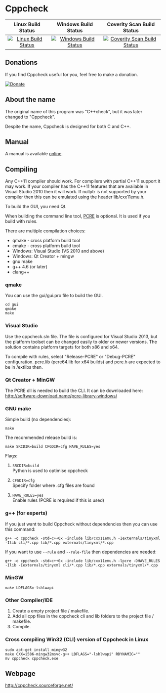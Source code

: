 # **Cppcheck** 

|Linux Build Status|Windows Build Status|Coverity Scan Build Status|
|:--:|:--:|:--:|
|[![Linux Build Status](https://img.shields.io/travis/danmar/cppcheck/master.svg?label=Linux%20build)](https://travis-ci.org/danmar/cppcheck)|[![Windows Build Status](https://img.shields.io/appveyor/ci/danmar/cppcheck/master.svg?label=Windows%20build)](https://ci.appveyor.com/project/danmar/cppcheck/branch/master)|[![Coverity Scan Build Status](https://img.shields.io/coverity/scan/512.svg)](https://scan.coverity.com/projects/512)|

## Donations

If you find Cppcheck useful for you, feel free to make a donation.

[![Donate](http://pledgie.com/campaigns/4127.png)](http://pledgie.com/campaigns/4127)

## About the name

The original name of this program was "C++check", but it was later changed to "Cppcheck".

Despite the name, Cppcheck is designed for both C and C++.

## Manual

A manual is available [online](http://cppcheck.sourceforge.net/manual.pdf).

## Compiling

Any C++11 compiler should work. For compilers with partial C++11 support it may work. If your compiler has the C++11 features that are available in Visual Studio 2010 then it will work. If nullptr is not supported by your compiler then this can be emulated using the header lib/cxx11emu.h.

To build the GUI, you need Qt.

When building the command line tool, [PCRE](http://www.pcre.org/) is optional. It is used if you build with rules.

There are multiple compilation choices:
* qmake - cross platform build tool
* cmake - cross platform build tool
* Windows: Visual Studio (VS 2010 and above)
* Windows: Qt Creator + mingw
* gnu make
* g++ 4.6 (or later)
* clang++

### qmake

You can use the gui/gui.pro file to build the GUI.

```shell
cd gui
qmake
make
```

### Visual Studio

Use the cppcheck.sln file. The file is configured for Visual Studio 2013, but the platform toolset can be changed easily to older or newer versions. The solution contains platform targets for both x86 and x64.

To compile with rules, select "Release-PCRE" or "Debug-PCRE" configuration. pcre.lib (pcre64.lib for x64 builds) and pcre.h are expected to be in /extlibs then.

### Qt Creator + MinGW

The PCRE dll is needed to build the CLI. It can be downloaded here:
http://software-download.name/pcre-library-windows/

### GNU make

Simple build (no dependencies):

```shell
make
```

The recommended release build is:

```shell
make SRCDIR=build CFGDIR=cfg HAVE_RULES=yes
```

Flags:

1.  `SRCDIR=build`  
    Python is used to optimise cppcheck

2.  `CFGDIR=cfg`  
    Specify folder where .cfg files are found

3.  `HAVE_RULES=yes`  
    Enable rules (PCRE is required if this is used)

### g++ (for experts)

If you just want to build Cppcheck without dependencies then you can use this command:

```shell
g++ -o cppcheck -std=c++0x -include lib/cxx11emu.h -Iexternals/tinyxml -Ilib cli/*.cpp lib/*.cpp externals/tinyxml/*.cpp
```

If you want to use `--rule` and `--rule-file` then dependencies are needed:

```shell
g++ -o cppcheck -std=c++0x -include lib/cxx11emu.h -lpcre -DHAVE_RULES -Ilib -Iexternals/tinyxml cli/*.cpp lib/*.cpp externals/tinyxml/*.cpp
```

### MinGW

```shell
make LDFLAGS=-lshlwapi
```

### Other Compiler/IDE

1. Create a empty project file / makefile.
2. Add all cpp files in the cppcheck cli and lib folders to the project file / makefile.
3. Compile.

### Cross compiling Win32 (CLI) version of Cppcheck in Linux

```shell
sudo apt-get install mingw32
make CXX=i586-mingw32msvc-g++ LDFLAGS="-lshlwapi" RDYNAMIC=""
mv cppcheck cppcheck.exe
```

## Webpage

http://cppcheck.sourceforge.net/

